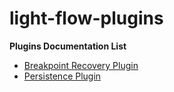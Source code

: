 # light-flow-plugins

**Plugins Documentation List**
* [Breakpoint Recovery Plugin](./docs/Suspend.en.md)
* [Persistence Plugin](./docs/Save.en.md)